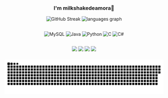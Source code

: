 <div align= "center">
  
### I'm milkshakedeamora👋

![GitHub Streak](https://github-readme-streak-stats-sigma-eight.vercel.app?user=milkshakedeamora&theme=vue-dark&locale=pt_BR)
  <img src="https://github-readme-stats.vercel.app/api/top-langs?username=MILKSHAKEDEAMORA&locale=en&hide_title=false&layout=compact&card_width=300&langs_count=10&theme=dracula&hide_border=false&order=2" height="195" alt="languages graph"  />
  <br> <br>

![MySQL](https://img.shields.io/badge/mysql-%2300f.svg?style=for-the-badge&logo=mysql&logoColor=white)
![Java](https://img.shields.io/badge/java-%23ED8B00.svg?style=for-the-badge&logo=openjdk&logoColor=white)
![Python](https://img.shields.io/badge/python-3670A0?style=for-the-badge&logo=python&logoColor=ffdd54)
![C](https://img.shields.io/badge/c-%2300599C.svg?style=for-the-badge&logo=c&logoColor=white)
![C#](https://img.shields.io/badge/c%23-%23239120.svg?style=for-the-badge&logo=c-sharp&logoColor=white)

##
<a href="https://www.linkedin.com/in/paulacandidoalves" target="_blank"><img src="https://img.shields.io/badge/LinkedIn-0077B5?style=for-the-badge&logo=linkedin&logoColor=white"></a> 
<a href="https://www.hackerrank.com/milkshakedeamora" target="_blank"><img src="https://img.shields.io/badge/-Hackerrank-2EC866?style=for-the-badge&logo=HackerRank&logoColor=white" ></a> 
<a href="https://leetcode.com/milkshakedeamora" target="_blank"><img src="https://img.shields.io/badge/LeetCode-000000?style=for-the-badge&logo=LeetCode&logoColor=#d16c06" ></a> 
<a href="https://profile.codersrank.io/user/milkshakedeamora" target="_blank"><img src="https://img.shields.io/badge/CodersRank-67A4AC?style=for-the-badge&logo=CodersRank&logoColor=white" ></a> 


  </div>




###


<img src="https://raw.githubusercontent.com/MILKSHAKEDEAMORA/MILKSHAKEDEAMORA/output/snake.svg" alt="Snake animation" />
